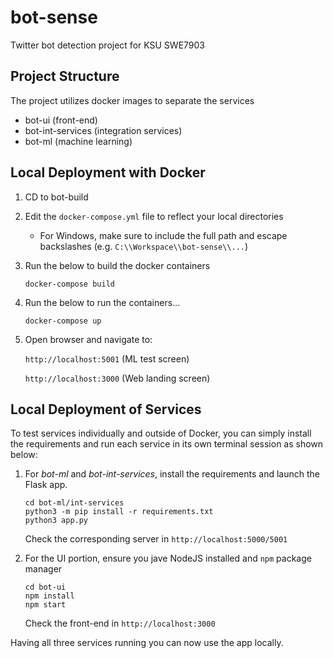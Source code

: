 # bot-sense
Twitter bot detection project for KSU SWE7903

## Project Structure
The project utilizes docker images to separate the services

* bot-ui (front-end)
* bot-int-services (integration services)
* bot-ml (machine learning)

## Local Deployment with Docker

1. CD to bot-build
2. Edit the `docker-compose.yml` file to reflect your local directories
   * For Windows, make sure to include the full path and escape backslashes (e.g. `C:\\Workspace\\bot-sense\\...`)
2. Run the below to build the docker containers

    `docker-compose build`

3. Run the below to run the containers...

    `docker-compose up`

4. Open browser and navigate to: 

    `http://localhost:5001` (ML test screen)

    `http://localhost:3000` (Web landing screen)

## Local Deployment of Services

To test services individually and outside of Docker, you can simply install the requirements and run each service in its own terminal session as shown below:

1. For *bot-ml* and *bot-int-services*, install the requirements and launch the Flask app.

    ```
    cd bot-ml/int-services
    python3 -m pip install -r requirements.txt
    python3 app.py
    ```

    Check the corresponding server in `http://localhost:5000/5001`

2. For the UI portion, ensure you jave NodeJS installed and `npm` package manager

    ```
    cd bot-ui
    npm install
    npm start
    ```

    Check the front-end in `http://localhost:3000`

Having all three services running you can now use the app locally.